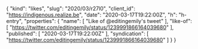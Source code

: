 {
  "kind": "likes",
  "slug": "2020/03/r27l0",
  "client_id": "https://indigenous.realize.be",
  "date": "2020-03-17T19:22:00Z",
  "h": "h-entry",
  "properties": {
    "name": [
      "Like of @editingemily's tweet"
    ],
    "like-of": [
      "https://twitter.com/editingemily/status/1239991866164039680"
    ],
    "published": [
      "2020-03-17T19:22:00Z"
    ],
    "syndication": [
      "https://twitter.com/editingemily/status/1239991866164039680"
    ]
  }
}
